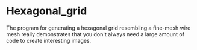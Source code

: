 # Hexagonal_grid
The program for generating a hexagonal grid resembling a fine-mesh wire mesh really demonstrates that you don't always need a large amount of code to create interesting images.

